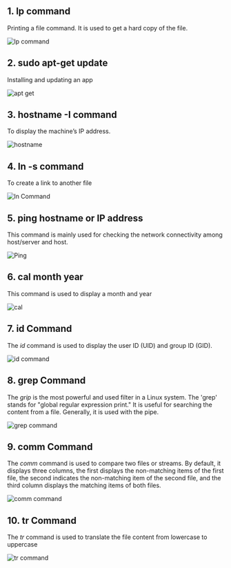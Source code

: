 ## 1.	lp command
Printing a file command. It is used to get a hard copy of the file. 
 
 ![lp command](LP.png)


## 2.	sudo apt-get update
Installing and updating an app
 
  ![apt get](aaptupdate.png)

## 3.	hostname -I command
To display the machine’s IP address.
 
 ![hostname](hostname.png)

## 4.	ln -s command
To create a link to another file
 
  ![ln Command](Ln.png)

## 5.	ping hostname or IP address   
This command is mainly used for checking the network connectivity among host/server and host. 
 
 ![Ping](Ping.png)

## 6.	cal month year
This command is used to display a month and year

  ![cal](cal.png)

## 7.	id Command
The *id* command is used to display the user ID (UID) and group ID (GID).
 
 ![id command](idCommand.png)

## 8. grep Command
The *grip* is the most powerful and used filter in a Linux system. The 'grep' stands for "global regular expression print." It is useful for searching the content from a file. Generally, it is used with the pipe.
 
 ![grep command](grepCommand.png)

## 9. comm Command
The *comm* command is used to compare two files or streams. By default, it displays three columns, the first displays the non-matching items of the first file, the second indicates the non-matching item of the second file, and the third column displays the matching items of both files.
 
 ![comm command](commCommand.png)

## 10. tr Command
The *tr* command is used to translate the file content from lowercase to uppercase

 ![tr command](trCommand.png)